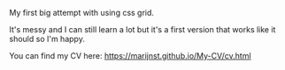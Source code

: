 My first big attempt with using css grid. 

It's messy and I can still learn a lot but it's a first version that works like it should so I'm happy.

You can find my CV here: https://marijnst.github.io/My-CV/cv.html

